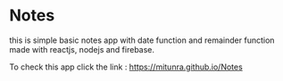 # Notes
this is simple basic notes app with date function and remainder function made with reactjs, nodejs and firebase.

To check this app click the link : https://mitunra.github.io/Notes

